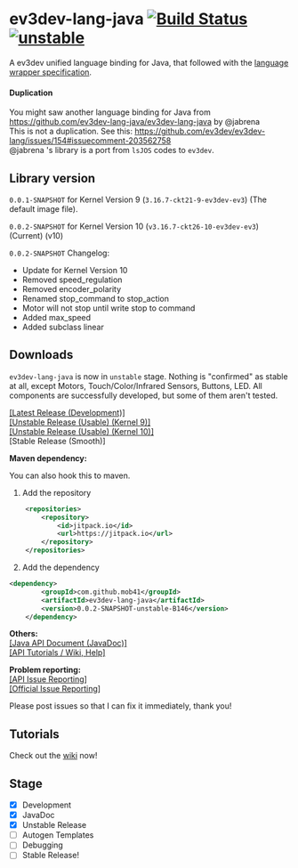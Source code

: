 # ev3dev-lang-java [![Build Status](https://travis-ci.org/mob41/ev3dev-lang-java.svg?branch=master)](https://travis-ci.org/mob41/ev3dev-lang-java) [![unstable](http://badges.github.io/stability-badges/dist/unstable.svg)](https://github.com/mob41/ev3dev-lang-java/releases/tag/unstable-0.0.1-SNAPSHOT-B98)
A ev3dev unified language binding for Java, that followed with the [language wrapper specification](http://ev3dev-lang.readthedocs.org/en/latest/spec.html).

#### Duplication
You might saw another language binding for Java from https://github.com/ev3dev-lang-java/ev3dev-lang-java by @jabrena<br>
This is not a duplication. See this: https://github.com/ev3dev/ev3dev-lang/issues/154#issuecomment-203562758<br>
@jabrena 's library is a port from ```lsJOS``` codes to ```ev3dev```.

## Library version
```0.0.1-SNAPSHOT``` for Kernel Version 9 (```3.16.7-ckt21-9-ev3dev-ev3```) (The default image file).

```0.0.2-SNAPSHOT``` for Kernel Version 10 (```v3.16.7-ckt26-10-ev3dev-ev3```) (Current) (v10)

```0.0.2-SNAPSHOT``` Changelog:
- Update for Kernel Version 10
- Removed speed_regulation
- Removed encoder_polarity
- Renamed stop_command to stop_action
- Motor will not stop until write stop to command
- Added max_speed
- Added subclass linear

## Downloads 
```ev3dev-lang-java``` is now in ```unstable``` stage. Nothing is "confirmed" as stable at all, except Motors, Touch/Color/Infrared Sensors, Buttons, LED. All components are successfully developed, but some of them aren't tested.

[[Latest Release (Development)]](https://github.com/mob41/ev3dev-lang-java/releases/latest)<br>
[[Unstable Release (Usable) (Kernel 9)]](https://github.com/mob41/ev3dev-lang-java/releases/tag/unstable-0.0.1-SNAPSHOT-B98)<br>
[[Unstable Release (Usable) (Kernel 10)]](https://github.com/mob41/ev3dev-lang-java/releases/tag/0.0.2-SNAPSHOT-unstable-B146)<br>
[Stable Release (Smooth)]<br>

<b>Maven dependency:</b>

You can also hook this to maven.

1. Add the repository

```xml
    <repositories>
		<repository>
		    <id>jitpack.io</id>
		    <url>https://jitpack.io</url>
		</repository>
	</repositories>
```

2. Add the dependency

```xml
<dependency>
	    <groupId>com.github.mob41</groupId>
	    <artifactId>ev3dev-lang-java</artifactId>
	    <version>0.0.2-SNAPSHOT-unstable-B146</version>
	</dependency>
```

<b>Others:</b><br>
[[Java API Document (JavaDoc)]](https://mob41.github.io/ev3dev-lang-java/javadoc)<br>
[[API Tutorials / Wiki, Help]](https://github.com/mob41/ev3dev-lang-java/wiki)<br>

<b>Problem reporting:</b><br>
[[API Issue Reporting]](https://github.com/mob41/ev3dev-lang-java/issues)<br>
[[Official Issue Reporting]](https://github.com/ev3dev/ev3dev-lang/issues)<br>

Please post issues so that I can fix it immediately, thank you!

## Tutorials
Check out the [wiki](https://github.com/mob41/ev3dev-lang-java/wiki) now!

## Stage
- [x] Development
- [x] JavaDoc
- [x] Unstable Release
- [ ] Autogen Templates
- [ ] Debugging
- [ ] Stable Release!
